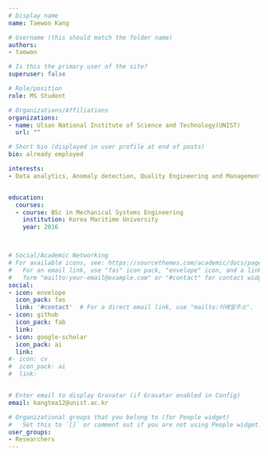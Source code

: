 ```yaml
---
# Display name
name: Taewon Kang

# Username (this should match the folder name)
authors: 
- taewon

# Is this the primary user of the site?
superuser: false

# Role/position
role: MS Student 

# Organizations/Affiliations
organizations: 
- name: Ulsan National Institute of Science and Technology(UNIST)
  url: ""

# Short bio (displayed in user profile at end of posts)
bio: already employed

interests: 
- Data analytics, Anomaly detection, Quality Engineering and Management, Data Mining for Quality Control


education: 
  courses: 
  - course: BSc in Mechanical Systems Engineering
    institution: Korea Maritime University
    year: 2016



# Social/Academic Networking
# For available icons, see: https://sourcethemes.com/academic/docs/page-builder/#icons
#   For an email link, use "fas" icon pack, "envelope" icon, and a link in the
#   form "mailto:your-email@example.com" or "#contact" for contact widget.
social:
- icon: envelope
  icon_pack: fas
  link: '#contact'  # For a direct email link, use "mailto:이메일주소".
- icon: github
  icon_pack: fab
  link: 
- icon: google-scholar
  icon_pack: ai
  link: 
#- icon: cv
#  icon_pack: ai
#  link: 


# Enter email to display Gravatar (if Gravatar enabled in Config)
email: kangtea12@unist.ac.kr

# Organizational groups that you belong to (for People widget)
#   Set this to `[]` or comment out if you are not using People widget.
user_groups: 
- Researchers 
---
```



